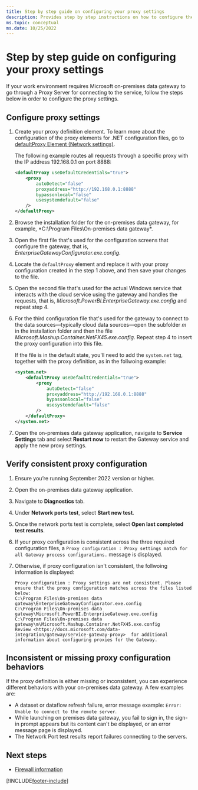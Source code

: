 ```yaml
---
title: Step by step guide on configuring your proxy settings
description: Provides step by step instructions on how to configure the proxy settings for the on-premises data gateway.
ms.topic: conceptual
ms.date: 10/25/2022
---
```

# Step by step guide on configuring your proxy settings

If your work environment requires Microsoft on-premises data gateway to go through a Proxy Server for connecting to the service, follow the steps below in order to configure the proxy settings.

## Configure proxy settings

1. Create your proxy definition element. To learn more about the configuration of the proxy elements for .NET configuration files, go to [defaultProxy Element (Network settings)](/dotnet/framework/configure-apps/file-schema/network/defaultproxy-element-network-settings).

   The following example routes all requests through a specific proxy with the IP address 192.168.0.1 on port 8888:

    ```xml
    <defaultProxy useDefaultCredentials="true">
        <proxy  
            autoDetect="false"  
            proxyaddress="http://192.168.0.1:8888"
            bypassonlocal="false"
            usesystemdefault="false"
        />
    </defaultProxy>
    ```

2. Browse the installation folder for the on-premises data gateway, for example, *C:\Program Files\On-premises data gateway\*.
3. Open the first file that's used for the configuration screens that configure the gateway, that is, *EnterpriseGatewayConfigurator.exe.config*.
4. Locate the `defaultProxy` element and replace it with your proxy configuration created in the step 1 above, and then save your changes to the file.
5. Open the second file that's used for the actual Windows service that interacts with the cloud service using the gateway and handles the requests, that is, *Microsoft.PowerBI.EnterpriseGateway.exe.config* and repeat step 4.
6. For the third configuration file that's used for the gateway to connect to the data sources&mdash;typically cloud data sources&mdash;open the subfolder *m* in the installation folder and then the file *Microsoft.Mashup.Container.NetFX45.exe.config*. Repeat step 4 to insert the proxy configuration into this file.

   If the file is in the default state, you'll need to add the `system.net` tag, together with the proxy definition, as in the follwoing example:

    ```xml
    <system.net>
        <defaultProxy useDefaultCredentials="true">
            <proxy  
                autoDetect="false"  
                proxyaddress="http://192.168.0.1:8888"
                bypassonlocal="false"
                usesystemdefault="false"
            />
        </defaultProxy>
    </system.net>
    ```

7. Open the on-premises data gateway application, navigate to **Service Settings** tab and select **Restart now** to restart the Gateway service and apply the new proxy settings.

## Verify consistent proxy configuration

1. Ensure you’re running September 2022 version or higher.
2. Open the on-premises data gateway application.
3. Navigate to **Diagnostics** tab.
4. Under **Network ports test**, select **Start new test**.
5. Once the network ports test is complete, select **Open last completed test results**.
6. If your proxy configuration is consistent across the three required configuration files, a `Proxy configuration : Proxy settings match for all Gateway process configurations.` message is displayed.
7. Otherwise, if proxy configuration isn't consistent, the follwoing information is displayed:

   ```
   Proxy configuration : Proxy settings are not consistent. Please ensure that the proxy configuration matches across the files listed below:
   C:\Program Files\On-premises data gateway\EnterpriseGatewayConfigurator.exe.config
   C:\Program Files\On-premises data gateway\Microsoft.PowerBI.EnterpriseGateway.exe.config
   C:\Program Files\On-premises data gateway\m\Microsoft.Mashup.Container.NetFX45.exe.config
   Review <https://docs.microsoft.com/data-integration/gateway/service-gateway-proxy>  for additional information about configuring proxies for the Gateway.
   ```

## Inconsistent or missing proxy configuration behaviors

If the proxy definition is either missing or inconsistent, you can experience different behaviors with your on-premises data gateway. A few examples are:

* A dataset or dataflow refresh failure, error message example: `Error: Unable to connect to the remote server`.
* While launching on premises data gateway, you fail to sign in, the sign-in prompt appears but its content can't be displayed, or an error message page is displayed.
* The Network Port test results report failures connecting to the servers.

## Next steps

* [Firewall information](service-gateway-tshoot.md#firewall-or-proxy)

[!INCLUDE[footer-include](../includes/footer-banner.md)]
